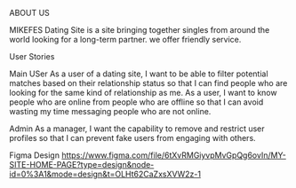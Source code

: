  ABOUT US

 
 MIKEFES Dating Site is a site bringing together singles from around the world looking for a long-term partner. we offer friendly service. 
 
 User Stories

 
Main USer
As a user of a dating site, I want to be able to filter potential matches based on their relationship status so that I can find people who are looking for the same kind of relationship as me.
As a user, I want to know people who are online from people who are offline so that I can avoid wasting my time messaging people who are not online.

Admin
As a manager, I want the capability to remove and restrict user profiles so that I can prevent fake users from engaging with others.

Figma Design
https://www.figma.com/file/6tXvRMGiyvpMvGpQg6ovIn/MY-SITE-HOME-PAGE?type=design&node-id=0%3A1&mode=design&t=OLHt62CaZxsXVW2z-1




